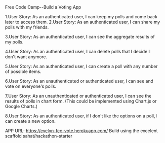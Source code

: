 Free Code Camp--Build a Voting App

1.User Story: As an authenticated user, I can keep my polls and come back later to access them.
2.User Story: As an authenticated user, I can share my polls with my friends.

3.User Story: As an authenticated user, I can see the aggregate results of my polls.

4.User Story: As an authenticated user, I can delete polls that I decide I don't want anymore.

5.User Story: As an authenticated user, I can create a poll with any number of possible items.

6.User Story: As an unauthenticated or authenticated user, I can see and vote on everyone's polls.

7.User Story: As an unauthenticated or authenticated user, I can see the results of polls in chart form. (This could be implemented using Chart.js or Google Charts.)

8.User Story: As an authenticated user, if I don't like the options on a poll, I can create a new option.

APP URL: https://evelyn-fcc-vote.herokuapp.com/
Build using the excelent scaffold sahat/hackathon-starter
